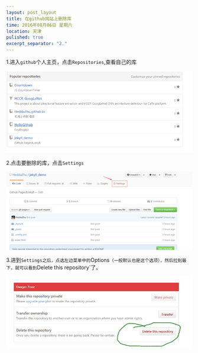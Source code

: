 ```yaml
---
layout: post_layout
title: 在github网站上删除库
time: 2016年08月06日 星期六
location: 天津
pulished: true
excerpt_separator: "2."
---
```


1.进入`github`个人主页，点击`Repositories`,查看自己的库  

<img src="./assets/img/del_repository_1.png"  alt="显示所有的Repositories" />

2.点击要删除的库，点击`Settings`

<img src="./assets/img/del_repository_2.png"  alt="Settings设置"/>

3.进到`Settings之后，点选左边菜单中的`Options`（一般默认也是这个选项），然后拉到最下，就可以看到`Delete this repository`了。


<img src="./assets/img/del_repository_3.png"  alt="删除Repository"/>


